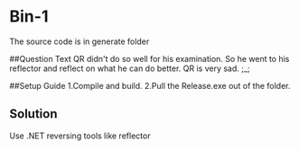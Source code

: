 # Bin-1 
The source code is in generate folder

##Question Text
QR didn't do so well for his examination. 
So he went to his reflector and reflect on what he can do better.
QR is very sad. ;_;

##Setup Guide
1.Compile and build.
2.Pull the Release.exe out of the folder. 

## Solution
Use .NET reversing tools like reflector